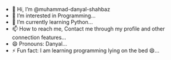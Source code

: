 - 👋 Hi, I’m @muhammad-danyal-shahbaz
- 👀 I’m interested in Programming...
- 🌱 I’m currently learning Python...
- 📫 How to reach me, Contact me through my profile and other connection features...
- 😄 Pronouns: Danyal...
- ⚡ Fun fact: I am learning programming lying on the bed 😄...

<!---
muhammad-danyal-shahbaz/muhammad-danyal-shahbaz is a ✨ special ✨ repository because its `README.md` (this file) appears on your GitHub profile.
You can click the Preview link to take a look at your changes.
--->
